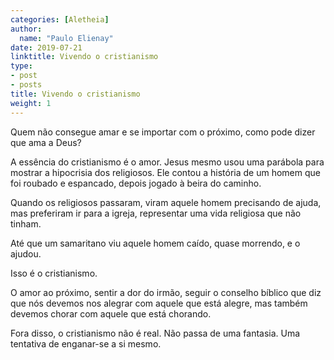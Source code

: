 ```yaml
---
categories: [Aletheia]
author:
  name: "Paulo Elienay"
date: 2019-07-21
linktitle: Vivendo o cristianismo
type:
- post
- posts
title: Vivendo o cristianismo
weight: 1
---
```

Quem não consegue amar e se importar com o próximo, como pode dizer que ama a Deus? 

A essência do cristianismo é o amor. Jesus mesmo usou uma parábola para mostrar a hipocrisia dos religiosos. Ele contou a história de um homem que foi roubado e espancado, depois jogado à beira do caminho. 

Quando os religiosos passaram, viram aquele homem precisando de ajuda, mas preferiram ir para a igreja, representar uma vida religiosa que não tinham. 

Até que um samaritano viu aquele homem caído, quase morrendo, e o ajudou. 

Isso é o cristianismo. 

O amor ao próximo, sentir a dor do irmão, seguir o conselho bíblico que diz que nós devemos nos alegrar com aquele que está alegre, mas também devemos chorar com aquele que está chorando.

Fora disso, o cristianismo não é real. Não passa de uma fantasia. Uma tentativa de enganar-se a si mesmo. 


